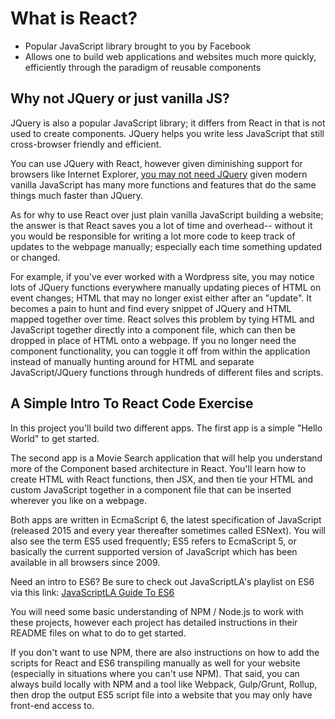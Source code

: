 # What is React?

- Popular JavaScript library brought to you by Facebook
- Allows one to build web applications and websites much more quickly, efficiently through the paradigm of reusable components 

## Why not JQuery or just vanilla JS?

JQuery is also a popular JavaScript library; it differs from React in that is not used to create components.  JQuery helps you write less JavaScript that still cross-browser friendly and efficient.  

You can use JQuery with React, however given diminishing support for browsers like Internet Explorer, [you may not need JQuery](https://www.youtube.com/watch?v=PFUVmwmLIzY) given modern vanilla JavaScript has many more functions and features that do the same things much faster than JQuery.

As for why to use React over just plain vanilla JavaScript building a website; the answer is that React saves you a lot of time and overhead-- without it you would be responsible for writing a lot more code to keep track of updates to the webpage manually; especially each time something updated or changed.   

For example, if you've ever worked with a Wordpress site, you may notice lots of JQuery functions everywhere manually updating pieces of HTML on event changes; HTML that may no longer exist either after an "update".  It becomes a pain to hunt and find every snippet of JQuery and HTML mapped together over time.   React solves this problem by tying HTML and JavaScript together directly into a component file, which can then be dropped in place of HTML onto a webpage.  If you no longer need the component functionality, you can toggle it off from within the application instead of manually hunting around for HTML and separate JavaScript/JQuery functions through hundreds of different files and scripts.

## A Simple Intro To React Code Exercise

In this project you'll build two different apps.  The first app is a simple "Hello World" to get started.

The second app is a Movie Search application that will help you understand more of the Component based architecture in React.   You'll learn how to create HTML with React functions, then JSX, and then tie your HTML and custom JavaScript together in a component file that can be inserted wherever you like on a webpage.  

Both apps are written in EcmaScript 6, the latest specification of JavaScript (released 2015 and every year thereafter sometimes called ESNext).  You will also see the term ES5 used frequently; ES5 refers to EcmaScript 5, or basically the current supported version of JavaScript which has been available in all browsers since 2009.  

Need an intro to ES6?  Be sure to check out JavaScriptLA's playlist on ES6 via this link:
[JavaScriptLA Guide To ES6](https://www.youtube.com/watch?v=T9xHk8uNjSg&list=PLzVJ4BkY_MBDdsRI9GaKNDq3Gsfv41o14)

You will need some basic understanding of NPM / Node.js to work with these projects, however each project has detailed instructions in their README files on what to do to get started.   

If you don't want to use NPM, there are also instructions on how to add the scripts for React and ES6 transpiling manually as well for your website (especially in situations where you can't use NPM).  That said, you can always build locally with NPM and a tool like Webpack, Gulp/Grunt, Rollup, then drop the output ES5 script file into a website that you may only have front-end access to.
 
